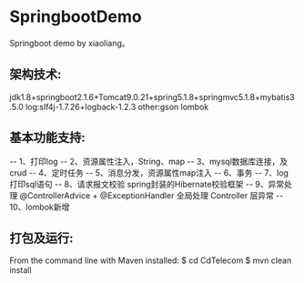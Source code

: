# SpringbootDemo
Springboot demo by xiaoliang。



架构技术:
-------------------	
jdk1.8+springboot2.1.6+Tomcat9.0.21+spring5.1.8+springmvc5.1.8+mybatis3.5.0
log:slf4j-1.7.26+logback-1.2.3
other:gson  lombok 


基本功能支持: 
-------------------	
 -- 1、打印log
 -- 2、资源属性注入，String、map
 -- 3、mysql数据库连接，及crud
 -- 4、定时任务
 -- 5、消息分发，资源属性map注入
 -- 6、事务
 -- 7、log打印sql语句
 -- 8、请求报文校验   spring封装的Hibernate校验框架
 -- 9、异常处理     @ControllerAdvice + @ExceptionHandler 全局处理 Controller 层异常
 -- 10、lombok新增


打包及运行:
-------------------	
From the command line with Maven installed:
	$ cd CdTelecom
	$ mvn clean install